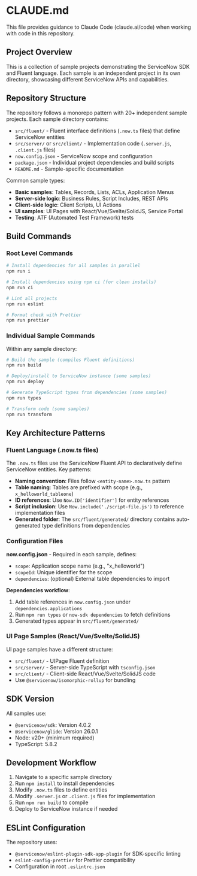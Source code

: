 # CLAUDE.md

This file provides guidance to Claude Code (claude.ai/code) when working with code in this repository.

## Project Overview

This is a collection of sample projects demonstrating the ServiceNow SDK and Fluent language. Each sample is an independent project in its own directory, showcasing different ServiceNow APIs and capabilities.

## Repository Structure

The repository follows a monorepo pattern with 20+ independent sample projects. Each sample directory contains:

- `src/fluent/` - Fluent interface definitions (`.now.ts` files) that define ServiceNow entities
- `src/server/` or `src/client/` - Implementation code (`.server.js`, `.client.js` files)
- `now.config.json` - ServiceNow scope and configuration
- `package.json` - Individual project dependencies and build scripts
- `README.md` - Sample-specific documentation

Common sample types:
- **Basic samples**: Tables, Records, Lists, ACLs, Application Menus
- **Server-side logic**: Business Rules, Script Includes, REST APIs
- **Client-side logic**: Client Scripts, UI Actions
- **UI samples**: UI Pages with React/Vue/Svelte/SolidJS, Service Portal
- **Testing**: ATF (Automated Test Framework) tests

## Build Commands

### Root Level Commands
```bash
# Install dependencies for all samples in parallel
npm run i

# Install dependencies using npm ci (for clean installs)
npm run ci

# Lint all projects
npm run eslint

# Format check with Prettier
npm run prettier
```

### Individual Sample Commands
Within any sample directory:
```bash
# Build the sample (compiles Fluent definitions)
npm run build

# Deploy/install to ServiceNow instance (some samples)
npm run deploy

# Generate TypeScript types from dependencies (some samples)
npm run types

# Transform code (some samples)
npm run transform
```

## Key Architecture Patterns

### Fluent Language (.now.ts files)
The `.now.ts` files use the ServiceNow Fluent API to declaratively define ServiceNow entities. Key patterns:

- **Naming convention**: Files follow `<entity-name>.now.ts` pattern
- **Table naming**: Tables are prefixed with scope (e.g., `x_helloworld_tableone`)
- **ID references**: Use `Now.ID['identifier']` for entity references
- **Script inclusion**: Use `Now.include('./script-file.js')` to reference implementation files
- **Generated folder**: The `src/fluent/generated/` directory contains auto-generated type definitions from dependencies

### Configuration Files

**now.config.json** - Required in each sample, defines:
- `scope`: Application scope name (e.g., "x_helloworld")
- `scopeId`: Unique identifier for the scope
- `dependencies`: (optional) External table dependencies to import

**Dependencies workflow**:
1. Add table references in `now.config.json` under `dependencies.applications`
2. Run `npm run types` or `now-sdk dependencies` to fetch definitions
3. Generated types appear in `src/fluent/generated/`

### UI Page Samples (React/Vue/Svelte/SolidJS)

UI page samples have a different structure:
- `src/fluent/` - UIPage Fluent definition
- `src/server/` - Server-side TypeScript with `tsconfig.json`
- `src/client/` - Client-side React/Vue/Svelte/SolidJS code
- Use `@servicenow/isomorphic-rollup` for bundling

## SDK Version

All samples use:
- `@servicenow/sdk`: Version 4.0.2
- `@servicenow/glide`: Version 26.0.1
- Node: v20+ (minimum required)
- TypeScript: 5.8.2

## Development Workflow

1. Navigate to a specific sample directory
2. Run `npm install` to install dependencies
3. Modify `.now.ts` files to define entities
4. Modify `.server.js` or `.client.js` files for implementation
5. Run `npm run build` to compile
6. Deploy to ServiceNow instance if needed

## ESLint Configuration

The repository uses:
- `@servicenow/eslint-plugin-sdk-app-plugin` for SDK-specific linting
- `eslint-config-prettier` for Prettier compatibility
- Configuration in root `.eslintrc.json`
